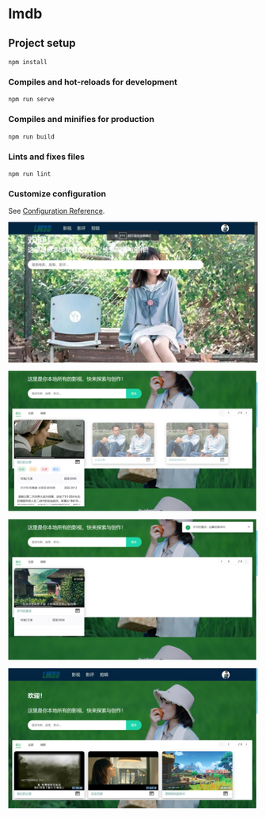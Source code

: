 # lmdb

## Project setup
```
npm install
```

### Compiles and hot-reloads for development
```
npm run serve
```

### Compiles and minifies for production
```
npm run build
```

### Lints and fixes files
```
npm run lint
```

### Customize configuration
See [Configuration Reference](https://cli.vuejs.org/config/).

![](./readmeimg/3.png)

![](./readmeimg/4.png)

![](./readmeimg/5.png)

![](./readmeimg/6.png)

